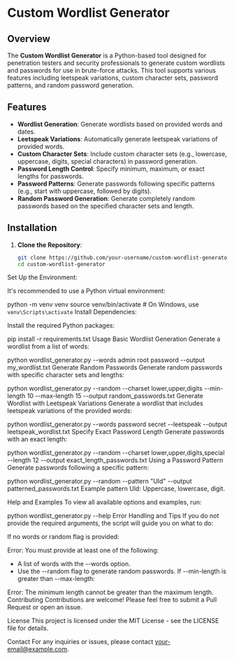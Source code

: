 # Custom Wordlist Generator

## Overview

The **Custom Wordlist Generator** is a Python-based tool designed for penetration testers and security professionals to generate custom wordlists and passwords for use in brute-force attacks. This tool supports various features including leetspeak variations, custom character sets, password patterns, and random password generation.

## Features

- **Wordlist Generation**: Generate wordlists based on provided words and dates.
- **Leetspeak Variations**: Automatically generate leetspeak variations of provided words.
- **Custom Character Sets**: Include custom character sets (e.g., lowercase, uppercase, digits, special characters) in password generation.
- **Password Length Control**: Specify minimum, maximum, or exact lengths for passwords.
- **Password Patterns**: Generate passwords following specific patterns (e.g., start with uppercase, followed by digits).
- **Random Password Generation**: Generate completely random passwords based on the specified character sets and length.

## Installation

1. **Clone the Repository**:
   ```bash
   git clone https://github.com/your-username/custom-wordlist-generator.git
   cd custom-wordlist-generator
Set Up the Environment:

It's recommended to use a Python virtual environment:

python -m venv venv
source venv/bin/activate  # On Windows, use `venv\Scripts\activate`
Install Dependencies:

Install the required Python packages:

pip install -r requirements.txt
Usage
Basic Wordlist Generation
Generate a wordlist from a list of words:


python wordlist_generator.py --words admin root password --output my_wordlist.txt
Generate Random Passwords
Generate random passwords with specific character sets and lengths:


python wordlist_generator.py --random --charset lower,upper,digits --min-length 10 --max-length 15 --output random_passwords.txt
Generate Wordlist with Leetspeak Variations
Generate a wordlist that includes leetspeak variations of the provided words:


python wordlist_generator.py --words password secret --leetspeak --output leetspeak_wordlist.txt
Specify Exact Password Length
Generate passwords with an exact length:


python wordlist_generator.py --random --charset lower,upper,digits,special --length 12 --output exact_length_passwords.txt
Using a Password Pattern
Generate passwords following a specific pattern:


python wordlist_generator.py --random --pattern "Uld" --output patterned_passwords.txt
Example pattern Uld: Uppercase, lowercase, digit.

Help and Examples
To view all available options and examples, run:


python wordlist_generator.py --help
Error Handling and Tips
If you do not provide the required arguments, the script will guide you on what to do:

If no words or random flag is provided:


Error: You must provide at least one of the following:
  - A list of words with the --words option.
  - Use the --random flag to generate random passwords.
If --min-length is greater than --max-length:


Error: The minimum length cannot be greater than the maximum length.
Contributing
Contributions are welcome! Please feel free to submit a Pull Request or open an issue.

License
This project is licensed under the MIT License - see the LICENSE file for details.

Contact
For any inquiries or issues, please contact your-email@example.com.



